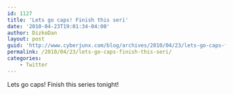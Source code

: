 ```yaml
---
id: 1127
title: 'Lets go caps! Finish this seri'
date: '2010-04-23T19:01:34-04:00'
author: DizkoDan
layout: post
guid: 'http://www.cyberjunx.com/blog/archives/2010/04/23/lets-go-caps-finish-this-seri/'
permalink: /2010/04/23/lets-go-caps-finish-this-seri/
categories:
    - Twitter
---
```


Lets go caps! Finish this series tonight!